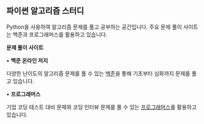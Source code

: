 ## **파이썬 알고리즘 스터디**

Python을 사용하여 알고리즘 문제를 풀고 공부하는 공간입니다. 주요 문제 풀이 사이트는 백준과 프로그래머스를 활용하고 있습니다.

**문제 풀이 사이트**

•	**백준 온라인 저지**

다양한 난이도의 알고리즘 문제를 풀 수 있는 [백준](https://www.acmicpc.net/)을 통해 기초부터 심화까지 문제를 풀고 있습니다.

•	**프로그래머스**

기업 코딩 테스트 대비 문제와 코딩 인터뷰 문제를 풀 수 있는 [프로그래머스](https://programmers.co.kr/)를 활용하고 있습니다.

